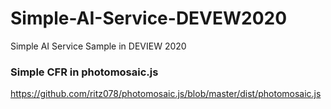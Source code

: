 # Simple-AI-Service-DEVEW2020
Simple AI Service Sample in DEVIEW 2020

### Simple CFR in photomosaic.js
https://github.com/ritz078/photomosaic.js/blob/master/dist/photomosaic.js

